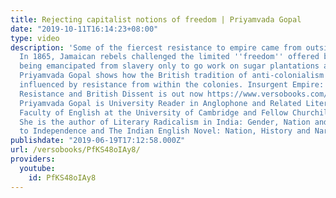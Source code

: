 ```yaml
---
title: Rejecting capitalist notions of freedom | Priyamvada Gopal
date: "2019-10-11T16:14:23+08:00"
type: video
description: 'Some of the fiercest resistance to empire came from outside of Britain.
  In 1865, Jamaican rebels challenged the limited ''freedom'' offered by capitalism,
  being emancipated from slavery only to go work on sugar plantations as waged labourers.
  Priyamvada Gopal shows how the British tradition of anti-colonialism was heavily
  influenced by resistance from within the colonies. Insurgent Empire: Anticolonial
  Resistance and British Dissent is out now https://www.versobooks.com/books/2965-insurgent-empire
  Priyamvada Gopal is University Reader in Anglophone and Related Literatures in the
  Faculty of English at the University of Cambridge and Fellow Churchill College.
  She is the author of Literary Radicalism in India: Gender, Nation and the Transition
  to Independence and The Indian English Novel: Nation, History and Narration.'
publishdate: "2019-06-19T17:12:58.000Z"
url: /versobooks/PfKS48oIAy8/
providers:
  youtube:
    id: PfKS48oIAy8
---
```

